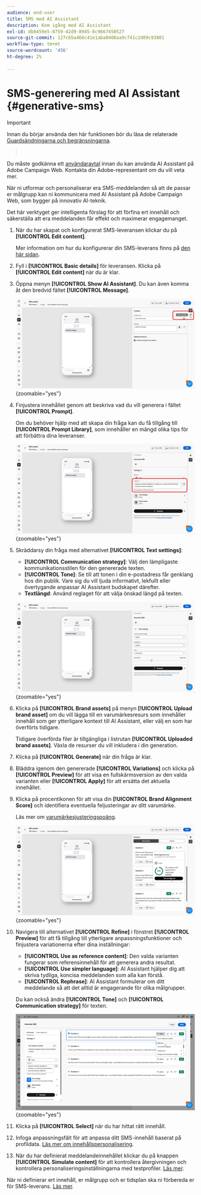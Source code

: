 ```yaml
---
audience: end-user
title: SMS med AI Assistant
description: Kom igång med AI Assistant
exl-id: db0459e5-8759-42d9-8945-8c9667450527
source-git-commit: 127c65a466c41e1aba8408aa9cf41c2d89c93801
workflow-type: tm+mt
source-wordcount: '456'
ht-degree: 2%

---
```


# SMS-generering med AI Assistant {#generative-sms}

>[!IMPORTANT]
>
>Innan du börjar använda den här funktionen bör du läsa de relaterade [Guardsändningarna och begränsningarna](generative-gs.md#generative-guardrails).
>></br>
>
>Du måste godkänna ett [användaravtal](https://www.adobe.com/legal/licenses-terms/adobe-dx-gen-ai-user-guidelines.html) innan du kan använda AI Assistant på Adobe Campaign Web. Kontakta din Adobe-representant om du vill veta mer.

När ni utformar och personaliserar era SMS-meddelanden så att de passar er målgrupp kan ni kommunicera med AI Assistant på Adobe Campaign Web, som bygger på innovativ AI-teknik.

Det här verktyget ger intelligenta förslag för att förfina ert innehåll och säkerställa att era meddelanden får effekt och maximerar engagemanget.

1. När du har skapat och konfigurerat SMS-leveransen klickar du på **[!UICONTROL Edit content]**.

   Mer information om hur du konfigurerar din SMS-leverans finns på [den här sidan](../sms/create-sms.md).

1. Fyll i **[!UICONTROL Basic details]** för leveransen. Klicka på **[!UICONTROL Edit content]** när du är klar.

1. Öppna menyn **[!UICONTROL Show AI Assistant]**. Du kan även komma åt den bredvid fältet **[!UICONTROL Message]**.

   ![Skärmbild som visar menyn Visa AI-assistenten](assets/sms-genai-1.png){zoomable="yes"}

1. Finjustera innehållet genom att beskriva vad du vill generera i fältet **[!UICONTROL Prompt]**.

   Om du behöver hjälp med att skapa din fråga kan du få tillgång till **[!UICONTROL Prompt Library]**, som innehåller en mängd olika tips för att förbättra dina leveranser.

   ![Skärmbild som visar frågebiblioteket](assets/sms-genai-2.png){zoomable="yes"}

1. Skräddarsy din fråga med alternativet **[!UICONTROL Text settings]**:

   * **[!UICONTROL Communication strategy]**: Välj den lämpligaste kommunikationsstilen för den genererade texten.
   * **[!UICONTROL Tone]**: Se till att tonen i din e-postadress får genklang hos din publik. Vare sig du vill ljuda informativt, lekfullt eller övertygande anpassar AI Assistant budskapet därefter.
   * **Textlängd**: Använd reglaget för att välja önskad längd på texten.

   ![Skärmbild med alternativ för textinställningar](assets/sms-genai-3.png){zoomable="yes"}

1. Klicka på **[!UICONTROL Brand assets]** på menyn **[!UICONTROL Upload brand asset]** om du vill lägga till en varumärkesresurs som innehåller innehåll som ger ytterligare kontext till AI Assistant, eller välj en som har överförts tidigare.

   Tidigare överförda filer är tillgängliga i listrutan **[!UICONTROL Uploaded brand assets]**. Växla de resurser du vill inkludera i din generation.

1. Klicka på **[!UICONTROL Generate]** när din fråga är klar.

1. Bläddra igenom den genererade **[!UICONTROL Variations]** och klicka på **[!UICONTROL Preview]** för att visa en fullskärmsversion av den valda varianten eller **[!UICONTROL Apply]** för att ersätta det aktuella innehållet.

1. Klicka på procentikonen för att visa din **[!UICONTROL Brand Alignment Score]** och identifiera eventuella feljusteringar av ditt varumärke.

   Läs mer om [varumärkesjusteringspoäng](../content/brands-score.md).

   ![](assets/sms-genai-5.png){zoomable="yes"}

1. Navigera till alternativet **[!UICONTROL Refine]** i fönstret **[!UICONTROL Preview]** för att få tillgång till ytterligare anpassningsfunktioner och finjustera variationerna efter dina inställningar:

   * **[!UICONTROL Use as reference content]**: Den valda varianten fungerar som referensinnehåll för att generera andra resultat.
   * **[!UICONTROL Use simpler language]**: AI Assistant hjälper dig att skriva tydliga, koncisa meddelanden som alla kan förstå.
   * **[!UICONTROL Rephrase]**: AI Assistant formulerar om ditt meddelande så att det alltid är engagerande för olika målgrupper.

   Du kan också ändra **[!UICONTROL Tone]** och **[!UICONTROL Communication strategy]** för texten.

   ![Skärmbild med förfiningsalternativ](assets/sms-genai-4.png){zoomable="yes"}

1. Klicka på **[!UICONTROL Select]** när du har hittat rätt innehåll.

1. Infoga anpassningsfält för att anpassa ditt SMS-innehåll baserat på profildata. [Läs mer om innehållspersonalisering](../personalization/personalize.md).

1. När du har definierat meddelandeinnehållet klickar du på knappen **[!UICONTROL Simulate content]** för att kontrollera återgivningen och kontrollera personaliseringsinställningarna med testprofiler. [Läs mer](../preview-test/preview-content.md).

När ni definierar ert innehåll, er målgrupp och er tidsplan ska ni förbereda er för SMS-leverans. [Läs mer](../monitor/prepare-send.md).
